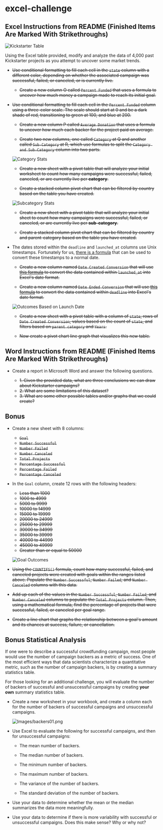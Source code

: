 # excel-challenge

## Excel Instructions from README (Finished Items Are Marked With Strikethroughs)

![Kickstarter Table](Homework_Images/FullTable.png)

Using the Excel table provided, modify and analyze the data of 4,000 past Kickstarter projects as you attempt to uncover some market trends.

* ~~Use conditional formatting to fill each cell in the `state` column with a different color, depending on whether the associated campaign was successful, failed, or canceled, or is currently live.~~

  * ~~Create a new column O called `Percent Funded` that uses a formula to uncover how much money a campaign made to reach its initial goal.~~

* ~~Use conditional formatting to fill each cell in the `Percent Funded` column using a three-color scale. The scale should start at 0 and be a dark shade of red, transitioning to green at 100, and blue at 200.~~

  * ~~Create a new column P called `Average Donation` that uses a formula to uncover how much each backer for the project paid on average.~~

  * ~~Create two new columns, one called `Category` at Q and another called `Sub-Category` at R, which use formulas to split the `Category and Sub-Category` column into two parts.~~

  ![Category Stats](Homework_Images/CategoryStats.png)

  * ~~Create a new sheet with a pivot table that will analyze your initial worksheet to count how many campaigns were successful, failed, canceled, or are currently live per **category**.~~

  * ~~Create a stacked column pivot chart that can be filtered by country based on the table you have created.~~

  ![Subcategory Stats](Homework_Images/SubcategoryStats.png)

  * ~~Create a new sheet with a pivot table that will analyze your initial sheet to count how many campaigns were successful, failed, or canceled, or are currently live per **sub-category**.~~

  * ~~Create a stacked column pivot chart that can be filtered by country and parent-category based on the table you have created.~~

* The dates stored within the `deadline` and `launched_at` columns use Unix timestamps. Fortunately for us, [there is a formula](https://www.extendoffice.com/documents/excel/2473-excel-timestamp-to-date.html) that can be used to convert these timestamps to a normal date.

  * ~~Create a new column named `Date Created Conversion` that will use [this formula](https://www.extendoffice.com/documents/excel/2473-excel-timestamp-to-date.html) to convert the data contained within `launched_at` into Excel's date format.~~

  * ~~Create a new column named `Date Ended Conversion` that will use [this formula](https://www.extendoffice.com/documents/excel/2473-excel-timestamp-to-date.html) to convert the data contained within `deadline` into Excel's date format.~~

  ![Outcomes Based on Launch Date](Homework_Images/LaunchDateOutcomes.png)

  * ~~Create a new sheet with a pivot table with a column of `state`, rows of `Date Created Conversion`, values based on the count of `state`, and filters based on `parent category` and `Years`.~~

  * ~~Now create a pivot chart line graph that visualizes this new table.~~

## Word Instructions from README (Finished Items Are Marked With Strikethroughs)

* Create a report in Microsoft Word and answer the following questions.

  * ~~1. Given the provided data, what are three conclusions we can draw about Kickstarter campaigns?~~
  * ~~2. What are some limitations of this dataset?~~
  * ~~3. What are some other possible tables and/or graphs that we could create?~~

## Bonus

* Create a new sheet with 8 columns:

  * ~~`Goal`~~
  * ~~`Number Successful`~~
  * ~~`Number Failed`~~
  * ~~`Number Canceled`~~
  * ~~`Total Projects`~~
  * ~~`Percentage Successful`~~
  * ~~`Percentage Failed`~~
  * ~~`Percentage Canceled`~~

* In the `Goal` column, create 12 rows with the following headers:

  * ~~Less than 1000~~
  * ~~1000 to 4999~~
  * ~~5000 to 9999~~
  * ~~10000 to 14999~~
  * ~~15000 to 19999~~
  * ~~20000 to 24999~~
  * ~~25000 to 29999~~
  * ~~30000 to 34999~~
  * ~~35000 to 39999~~
  * ~~40000 to 44999~~
  * ~~45000 to 49999~~
  * ~~Greater than or equal to 50000~~

  ![Goal Outcomes](Homework_Images/GoalOutcomes.png)

* ~~Using the `COUNTIFS()` formula, count how many successful, failed, and canceled projects were created with goals within the ranges listed above. Populate the `Number Successful`, `Number Failed`, and `Number Canceled` columns with this data.~~

* ~~Add up each of the values in the `Number Successful`, `Number Failed`, and `Number Canceled` columns to populate the `Total Projects` column. Then, using a mathematical formula, find the percentage of projects that were successful, failed, or canceled per goal range.~~

* ~~Create a line chart that graphs the relationship between a goal's amount and its chances at success, failure, or cancellation.~~

## Bonus Statistical Analysis

If one were to describe a successful crowdfunding campaign, most people would use the number of campaign backers as a metric of success. One of the most efficient ways that data scientists characterize a quantitative metric, such as the number of campaign backers, is by creating a summary statistics table.

For those looking for an additional challenge, you will evaluate the number of backers of successful and unsuccessful campaigns by creating **your own** summary statistics table.

* Create a new worksheet in your workbook, and create a column each for the number of backers of successful campaigns and unsuccessful campaigns.

  ![Images/backers01.png](Homework_Images/backers01.png)

* Use Excel to evaluate the following for successful campaigns, and then for unsuccessful campaigns:

  * The mean number of backers.

  * The median number of backers.

  * The minimum number of backers.

  * The maximum number of backers.

  * The variance of the number of backers.

  * The standard deviation of the number of backers.

* Use your data to determine whether the mean or the median summarizes the data more meaningfully.

* Use your data to determine if there is more variability with successful or unsuccessful campaigns. Does this make sense? Why or why not?


